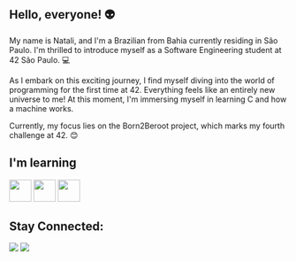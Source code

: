 ## Hello, everyone! :alien:

My name is Natali, and I'm a Brazilian from Bahia currently residing in São Paulo. I'm thrilled to introduce myself as a Software Engineering student at 42 São Paulo. 💻

As I embark on this exciting journey, I find myself diving into the world of programming for the first time at 42. Everything feels like an entirely new universe to me! At this moment, I'm immersing myself in learning C and how a machine works.

Currently, my focus lies on the Born2Beroot project, which marks my fourth challenge at 42. :blush:


 ## I'm learning

<img loading="lazy" src="https://cdn.jsdelivr.net/gh/devicons/devicon/icons/git/git-original.svg" width="40" height="40"/> <img loading="lazy" src="https://cdn.jsdelivr.net/gh/devicons/devicon/icons/c/c-line.svg" width="40" height="40"/> <img loading="lazy" img src="https://cdn.jsdelivr.net/gh/devicons/devicon/icons/linux/linux-original.svg" width="40" height="40"/> 

## Stay Connected:

<div>
<a href="https://instagram.com/natalimrocha" target="_blank"><img loading="lazy" src="https://img.shields.io/badge/-Instagram-%23E4405F?style=for-the-badge&logo=instagram&logoColor=white" target="_blank"></a>
<a href="https://www.linkedin.com/in/natali-rocha-a8435b161/" target="_blank"><img loading="lazy" src="https://img.shields.io/badge/-LinkedIn-%230077B5?style=for-the-badge&logo=linkedin&logoColor=white" target="_blank"></a>   
</div>
